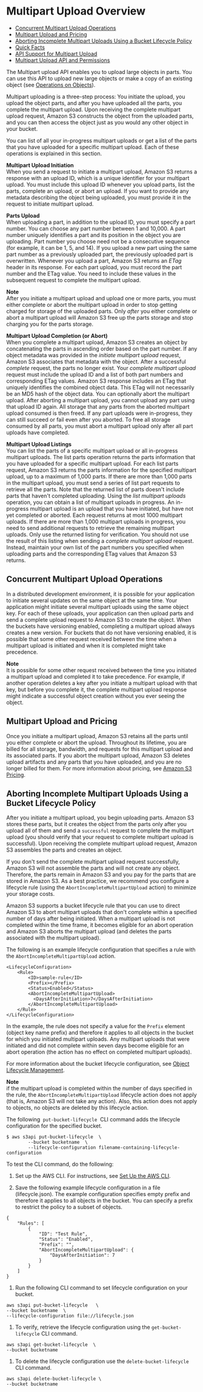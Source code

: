 # Multipart Upload Overview<a name="mpuoverview"></a>


+ [Concurrent Multipart Upload Operations](#distributedmpupload)
+ [Multipart Upload and Pricing](#mpuploadpricing)
+ [Aborting Incomplete Multipart Uploads Using a Bucket Lifecycle Policy](#mpu-abort-incomplete-mpu-lifecycle-config)
+ [Quick Facts](qfacts.md)
+ [API Support for Multipart Upload](sdksupportformpu.md)
+ [Multipart Upload API and Permissions](mpuAndPermissions.md)

The Multipart upload API enables you to upload large objects in parts\. You can use this API to upload new large objects or make a copy of an existing object \(see [Operations on Objects](ObjectOperations.md)\)\. 

Multipart uploading is a three\-step process: You initiate the upload, you upload the object parts, and after you have uploaded all the parts, you complete the multipart upload\. Upon receiving the complete multipart upload request, Amazon S3 constructs the object from the uploaded parts, and you can then access the object just as you would any other object in your bucket\. 

You can list of all your in\-progress multipart uploads or get a list of the parts that you have uploaded for a specific multipart upload\. Each of these operations is explained in this section\.

**Multipart Upload Initiation**  
When you send a request to initiate a multipart upload, Amazon S3 returns a response with an upload ID, which is a unique identifier for your multipart upload\. You must include this upload ID whenever you upload parts, list the parts, complete an upload, or abort an upload\. If you want to provide any metadata describing the object being uploaded, you must provide it in the request to initiate multipart upload\.

**Parts Upload**  
 When uploading a part, in addition to the upload ID, you must specify a part number\. You can choose any part number between 1 and 10,000\. A part number uniquely identifies a part and its position in the object you are uploading\. Part number you choose need not be a consecutive sequence \(for example, it can be 1, 5, and 14\)\. If you upload a new part using the same part number as a previously uploaded part, the previously uploaded part is overwritten\. Whenever you upload a part, Amazon S3 returns an *ETag* header in its response\. For each part upload, you must record the part number and the ETag value\. You need to include these values in the subsequent request to complete the multipart upload\.

**Note**  
After you initiate a multipart upload and upload one or more parts, you must either complete or abort the multipart upload in order to stop getting charged for storage of the uploaded parts\. Only *after* you either complete or abort a multipart upload will Amazon S3 free up the parts storage and stop charging you for the parts storage\.

**Multipart Upload Completion \(or Abort\)**  
When you complete a multipart upload, Amazon S3 creates an object by concatenating the parts in ascending order based on the part number\. If any object metadata was provided in the *initiate multipart upload* request, Amazon S3 associates that metadata with the object\. After a successful *complete* request, the parts no longer exist\. Your *complete multipart upload* request must include the upload ID and a list of both part numbers and corresponding ETag values\. Amazon S3 response includes an ETag that uniquely identifies the combined object data\. This ETag will not necessarily be an MD5 hash of the object data\. You can optionally abort the multipart upload\. After aborting a multipart upload, you cannot upload any part using that upload ID again\. All storage that any parts from the aborted multipart upload consumed is then freed\. If any part uploads were in\-progress, they can still succeed or fail even after you aborted\. To free all storage consumed by all parts, you must abort a multipart upload only after all part uploads have completed\.

**Multipart Upload Listings**  
You can list the parts of a specific multipart upload or all in\-progress multipart uploads\. The list parts operation returns the parts information that you have uploaded for a specific multipart upload\. For each list parts request, Amazon S3 returns the parts information for the specified multipart upload, up to a maximum of 1,000 parts\. If there are more than 1,000 parts in the multipart upload, you must send a series of list part requests to retrieve all the parts\. Note that the returned list of parts doesn't include parts that haven't completed uploading\. Using the *list multipart uploads* operation, you can obtain a list of multipart uploads in progress\. An in\-progress multipart upload is an upload that you have initiated, but have not yet completed or aborted\. Each request returns at most 1000 multipart uploads\. If there are more than 1,000 multipart uploads in progress, you need to send additional requests to retrieve the remaining multipart uploads\. Only use the returned listing for verification\. You should not use the result of this listing when sending a *complete multipart upload* request\. Instead, maintain your own list of the part numbers you specified when uploading parts and the corresponding ETag values that Amazon S3 returns\.

## Concurrent Multipart Upload Operations<a name="distributedmpupload"></a>

In a distributed development environment, it is possible for your application to initiate several updates on the same object at the same time\. Your application might initiate several multipart uploads using the same object key\. For each of these uploads, your application can then upload parts and send a complete upload request to Amazon S3 to create the object\. When the buckets have versioning enabled, completing a multipart upload always creates a new version\. For buckets that do not have versioning enabled, it is possible that some other request received between the time when a multipart upload is initiated and when it is completed might take precedence\. 

**Note**  
It is possible for some other request received between the time you initiated a multipart upload and completed it to take precedence\. For example, if another operation deletes a key after you initiate a multipart upload with that key, but before you complete it, the complete multipart upload response might indicate a successful object creation without you ever seeing the object\. 

## Multipart Upload and Pricing<a name="mpuploadpricing"></a>

Once you initiate a multipart upload, Amazon S3 retains all the parts until you either complete or abort the upload\. Throughout its lifetime, you are billed for all storage, bandwidth, and requests for this multipart upload and its associated parts\. If you abort the multipart upload, Amazon S3 deletes upload artifacts and any parts that you have uploaded, and you are no longer billed for them\. For more information about pricing, see [Amazon S3 Pricing](https://aws.amazon.com/s3/pricing/)\.

## Aborting Incomplete Multipart Uploads Using a Bucket Lifecycle Policy<a name="mpu-abort-incomplete-mpu-lifecycle-config"></a>

After you initiate a multipart upload, you begin uploading parts\. Amazon S3 stores these parts, but it creates the object from the parts only after you upload all of them and send a `successful` request to complete the multipart upload \(you should verify that your request to complete multipart upload is successful\)\. Upon receiving the complete multipart upload request, Amazon S3 assembles the parts and creates an object\.

If you don't send the complete multipart upload request successfully, Amazon S3 will not assemble the parts and will not create any object\. Therefore, the parts remain in Amazon S3 and you pay for the parts that are stored in Amazon S3\. As a best practice, we recommend you configure a lifecycle rule \(using the `AbortIncompleteMultipartUpload` action\) to minimize your storage costs\.

Amazon S3 supports a bucket lifecycle rule that you can use to direct Amazon S3 to abort multipart uploads that don't complete within a specified number of days after being initiated\. When a multipart upload is not completed within the time frame, it becomes eligible for an abort operation and Amazon S3 aborts the multipart upload \(and deletes the parts associated with the multipart upload\)\.

 The following is an example lifecycle configuration that specifies a rule with the `AbortIncompleteMultipartUpload` action\. 

```
<LifecycleConfiguration>
    <Rule>
        <ID>sample-rule</ID>
        <Prefix></Prefix>
        <Status>Enabled</Status>
        <AbortIncompleteMultipartUpload>
          <DaysAfterInitiation>7</DaysAfterInitiation>
        </AbortIncompleteMultipartUpload>
    </Rule>
</LifecycleConfiguration>
```

In the example, the rule does not specify a value for the `Prefix` element \(object key name prefix\) and therefore it applies to all objects in the bucket for which you initiated multipart uploads\. Any multipart uploads that were initiated and did not complete within seven days become eligible for an abort operation \(the action has no effect on completed multipart uploads\)\.

For more information about the bucket lifecycle configuration, see [Object Lifecycle Management](object-lifecycle-mgmt.md)\.

**Note**  
if the multipart upload is completed within the number of days specified in the rule, the `AbortIncompleteMultipartUpload` lifecycle action does not apply \(that is, Amazon S3 will not take any action\)\. Also, this action does not apply to objects, no objects are deleted by this lifecycle action\.

The following` put-bucket-lifecycle`  CLI command adds the lifecycle configuration for the specified bucket\. 

```
$ aws s3api put-bucket-lifecycle  \
        --bucket bucketname  \
        --lifecycle-configuration filename-containing-lifecycle-configuration
```

To test the CLI command, do the following:

1.  Set up the AWS CLI\. For instructions, see [Set Up the AWS CLI](setup-aws-cli.md)\. 

1.  Save the following example lifecycle configuration in a file \(lifecycle\.json\)\. The example configuration specifies empty prefix and therefore it applies to all objects in the bucket\. You can specify a prefix to restrict the policy to a subset of objects\.

   ```
   {
       "Rules": [
           {
               "ID": "Test Rule",
               "Status": "Enabled",
               "Prefix": "",
               "AbortIncompleteMultipartUpload": {
                   "DaysAfterInitiation": 7
               }
           }
       ]
   }
   ```

1.  Run the following CLI command to set lifecycle configuration on your bucket\. 

   ```
   aws s3api put-bucket-lifecycle   \
   --bucket bucketname  \
   --lifecycle-configuration file://lifecycle.json
   ```

1.  To verify, retrieve the lifecycle configuration using the `get-bucket-lifecycle` CLI command\. 

   ```
   aws s3api get-bucket-lifecycle  \
   --bucket bucketname
   ```

1.  To delete the lifecycle configuration use the `delete-bucket-lifecycle` CLI command\. 

   ```
   aws s3api delete-bucket-lifecycle \
   --bucket bucketname
   ```
